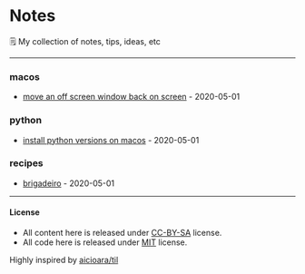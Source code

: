 # Notes

🗒 My collection of notes, tips, ideas, etc

---

### macos

- [move an off screen window back on screen](macos/move-an-off-screen-window-back-on-screen.md) - 2020-05-01

### python

- [install python versions on macos](python/install-python-versions-on-macos.md) - 2020-05-01

### recipes

- [brigadeiro](recipes/brigadeiro.md) - 2020-05-01

---    
#### License
- All content here is released under [CC-BY-SA](LICENSE-CC-BY-SA) license.
- All code here is released under [MIT](LICENSE-MIT) license.

Highly inspired by [aicioara/til](https://github.com/aicioara/til)
